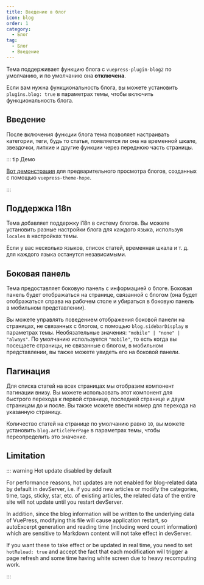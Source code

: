 ```yaml
---
title: Введение в блог
icon: blog
order: 1
category:
  - Блог
tag:
  - Блог
  - Введение
---
```


Тема поддерживает функцию блога с `vuepress-plugin-blog2` по умолчанию, и по умолчанию она **отключена**.

Если вам нужна функциональность блога, вы можете установить `plugins.blog: true` в параметрах темы, чтобы включить функциональность блога.

<!-- more -->

## Введение

После включения функции блога тема позволяет настраивать категории, теги, будь то статья, появляется ли она на временной шкале, звездочки, липкие и другие функции через переднюю часть страницы.

::: tip Демо

[Вот демонстрация](https://mrhope.site/en/) для предварительного просмотра блогов, созданных с помощью `vuepress-theme-hope`.

:::

## Поддержка I18n

Тема добавляет поддержку i18n в систему блогов. Вы можете установить разные настройки блога для каждого языка, используя `locales` в настройках темы.

Если у вас несколько языков, список статей, временная шкала и т. д. для каждого языка останутся независимыми.

## Боковая панель

Тема предоставляет боковую панель с информацией о блоге. Боковая панель будет отображаться на странице, связанной с блогом (она будет отображаться справа на рабочем столе и убираться в боковую панель в мобильном представлении).

Вы можете управлять поведением отображения боковой панели на страницах, не связанных с блогом, с помощью `blog.sidebarDisplay` в параметрах темы. Необязательные значения: `"mobile" | "none" | "always"`. По умолчанию используется `"mobile"`, то есть когда вы посещаете страницы, не связанные с блогом, в мобильном представлении, вы также можете увидеть его на боковой панели.

## Пагинация

Для списка статей на всех страницах мы отобразим компонент пагинации внизу. Вы можете использовать этот компонент для быстрого перехода к первой странице, последней странице и двум страницам до и после. Вы также можете ввести номер для перехода на указанную страницу.

Количество статей на странице по умолчанию равно `10`, вы можете установить `blog.articlePerPage` в параметрах темы, чтобы переопределить это значение.

## Limitation

::: warning Hot update disabled by default

For performance reasons, hot updates are not enabled for blog-related data by default in devServer, i.e. if you add new articles or modify the categories, time, tags, sticky, star, etc. of existing articles, the related data of the entire site will not update until you restart devServer.

In addition, since the blog information will be written to the underlying data of VuePress, modifying this file will cause application restart, so autoExcerpt generation and reading time (including word count information) which are sensitive to Markdown content will not take effect in devServer.

If you want these to take effect or be updated in real time, you need to set `hotReload: true` and accept the fact that each modification will trigger a page refresh and some time having white screen due to heavy recomputing work.

:::
